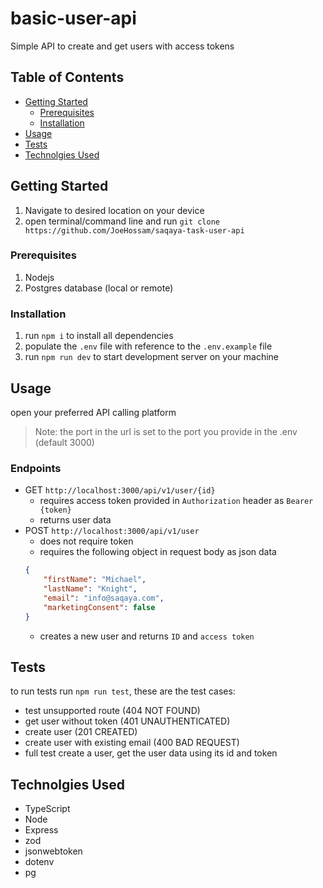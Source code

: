 # basic-user-api
Simple API to create and get users with access tokens

## Table of Contents

- [Getting Started](#getting-started)
  - [Prerequisites](#prerequisites)
  - [Installation](#installation)
- [Usage](#usage)
- [Tests](#tests)
- [Technolgies Used](#technolgies-used)

## Getting Started
1. Navigate to desired location on your device
1. open terminal/command line and run  `git clone https://github.com/JoeHossam/saqaya-task-user-api`

### Prerequisites
1. Nodejs
1. Postgres database (local or remote)

### Installation
1. run `npm i` to install all dependencies
2. populate the `.env` file with reference to the `.env.example` file
3. run `npm run dev` to start development server on your machine

## Usage
open your preferred API calling platform
>Note: the port in the url is set to the port you provide in the .env (default 3000)
### Endpoints
- GET `http://localhost:3000/api/v1/user/{id}`
    - requires access token provided in `Authorization` header as `Bearer {token}`
    - returns user data
- POST `http://localhost:3000/api/v1/user`
    - does not require token
    - requires the following object in request body as json data
    ``` JSON
    {
        "firstName": "Michael",
        "lastName": "Knight",
        "email": "info@saqaya.com",
        "marketingConsent": false
    }
    ```
    - creates a new user and returns `ID` and `access token`
## Tests
to run tests run `npm run test`, these are the test cases:
- test unsupported route (404 NOT FOUND)
- get user without token (401 UNAUTHENTICATED)
- create user (201 CREATED)
- create user with existing email (400 BAD REQUEST)
- full test create a user, get the user data using its id and token
    
## Technolgies Used
- TypeScript
- Node
- Express
- zod
- jsonwebtoken
- dotenv
- pg
